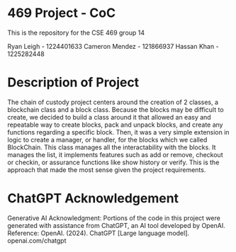 # 469 Project - CoC
This is the repository for the CSE 469 group 14

Ryan Leigh - 1224401633
Cameron Mendez - 121866937
Hassan Khan - 1225282448


# Description of Project

The chain of custody project centers around the creation of 2 classes, a blockchain class and a block class. Because the blocks may be difficult to create, we decided to build a class around it that allowed an easy and repeatable way to create blocks, pack and unpack blocks, and create any functions regarding a specific block. Then, it was a very simple extension in logic to create a manager, or handler, for the blocks which we called BlockChain. This class manages all the interactability with the blocks. It manages the list, it implements features such as add or remove, checkout or checkin, or assurance functions like show history or verify. This is the approach that made the most sense given the project requirements.

# ChatGPT Acknowledgement
Generative AI Acknowledgment: Portions of the code in this project were generated with assistance from ChatGPT, an AI tool developed by OpenAI. 
Reference: OpenAI. (2024). ChatGPT [Large language model]. openai.com/chatgpt
